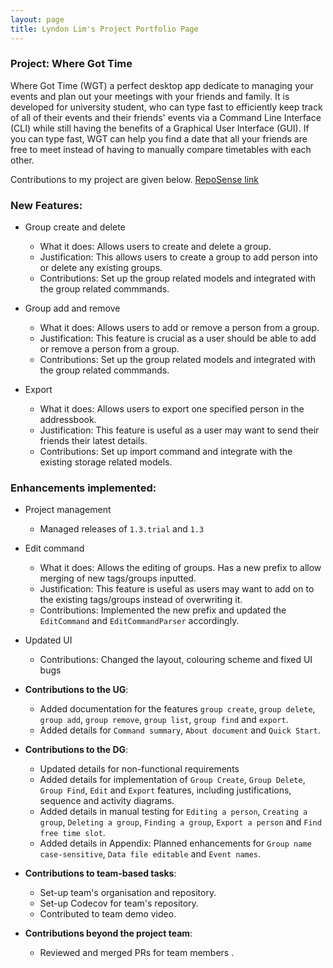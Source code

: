 ```yaml
---
layout: page
title: Lyndon Lim's Project Portfolio Page
---
```


### Project: Where Got Time

Where Got Time (WGT) a perfect desktop app dedicate to managing your events and plan out your meetings with your friends and family. It is developed for university student, who can type fast to efficiently keep track of all of their events and their friends' events via a Command Line Interface (CLI) while still having the benefits of a Graphical User Interface (GUI). If you can type fast, WGT can help you find a date that all your friends are free to meet instead of having to manually compare timetables with each other.

Contributions to my project are given below. [RepoSense link](https://nus-cs2103-ay2223s2.github.io/tp-dashboard/?search=CS2103T-t09-2&sort=groupTitle%20dsc&sortWithin=title&since=2023-02-17&timeframe=commit&mergegroup=&groupSelect=groupByRepos&breakdown=false&tabOpen=true&tabType=authorship&tabAuthor=lyndonlim27&tabRepo=AY2223S2-CS2103T-T09-2%2Ftp%5Bmaster%5D&authorshipIsMergeGroup=false&authorshipFileTypes=docs~functional-code~test-code~other&authorshipIsBinaryFileTypeChecked=false&authorshipIsIgnoredFilesChecked=false)

### New Features:
* Group create and delete
  * What it does: Allows users to create and delete a group.
  * Justification: This allows users to create a group to add person into or delete any existing groups.
  * Contributions: Set up the group related models and integrated with the group related commmands.

* Group add and remove
  * What it does: Allows users to add or remove a person from a group.
  * Justification: This feature is crucial as a user should be able to add or remove a person from a group.
  * Contributions: Set up the group related models and integrated with the group related commmands.

* Export
  * What it does: Allows users to export one specified person in the addressbook.
  * Justification: This feature is useful as a user may want to send their friends their latest details.
  * Contributions: Set up import command and integrate with the existing storage related models.

### Enhancements implemented:

* Project management
  * Managed releases of `1.3.trial` and `1.3` 

* Edit command
  * What it does: Allows the editing of groups. Has a new prefix to allow merging of new tags/groups inputted.
  * Justification: This feature is useful as users may want to add on to the existing tags/groups instead of overwriting it.
  * Contributions: Implemented the new prefix and updated the `EditCommand` and `EditCommandParser` accordingly.

* Updated UI
  * Contributions: Changed the layout, colouring scheme and fixed UI bugs

* **Contributions to the UG**:
  * Added documentation for the features `group create`, `group delete`, `group add`, `group remove`, `group list`, `group find` and `export`.
  * Added details for `Command summary`, `About document` and `Quick Start`.

* **Contributions to the DG**:
  * Updated details for non-functional requirements
  * Added details for implementation of `Group Create`, `Group Delete`, `Group Find`, `Edit` and `Export` features, including justifications, sequence and activity diagrams. 
  * Added details in manual testing for `Editing a person`, `Creating a group`, `Deleting a group`, `Finding a group`, `Export a person` and `Find free time slot`.
  * Added details in Appendix: Planned enhancements for `Group name case-sensitive`, `Data file editable` and `Event names`.

* **Contributions to team-based tasks**:
  * Set-up team's organisation and repository.
  * Set-up Codecov for team's repository.
  * Contributed to team demo video.

* **Contributions beyond the project team**:
  * Reviewed and merged PRs for team members .
